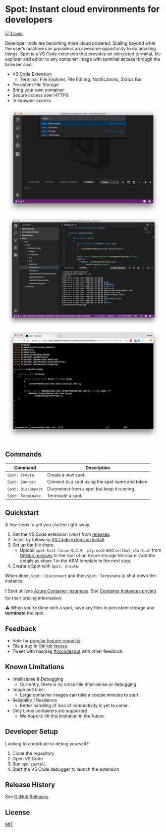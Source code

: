 # Spot: Instant cloud environments for developers

[![Travis](https://travis-ci.com/derekbekoe/vscode-spot.svg?token=ng6izydYD2zkXPDRE5DP&branch=dev)](https://travis-ci.com/derekbekoe/vscode-spot)

Developer tools are becoming more cloud powered. Scaling beyond what the user’s machine can provide is an awesome opportunity to do amazing things. Spot is a VS Code extension that provides an integrated terminal, file explorer and editor to any container image with terminal access through the browser also.

- VS Code Extension
    - Terminal, File Explorer, File Editing, Notifications, Status Bar
- Persistent File Storage
- Bring your own container
- Secure access over HTTPS
- In-browser access

![Spot VS Code extension commands](doc/assets/spot_screenshot1.png "Spot VS Code extension commands")
![Connected to spot](doc/assets/spot_screenshot2.png "Connected to spot")
![Access spot from browser](doc/assets/spot_screenshot3.png "Access spot from browser")


## Commands

| Command | Description |
| --- |---|
| `Spot: Create`     | Create a new spot.
| `Spot: Connect`    | Connect to a spot using the spot name and token.
| `Spot: Disconnect` | Disconnect from a spot but keep it running.
| `Spot: Terminate`  | Terminate a spot.


## Quickstart

A few steps to get you started right away.

1. Get the VS Code extension (vsix) from [releases](https://github.com/derekbekoe/vscode-spot/releases).
2. Install by following [VS Code extension install](https://code.visualstudio.com/docs/editor/extension-gallery#_install-from-a-vsix).
3. Set up the file share.
    - Upload `spot-host-linux-0.1.9`, ` pty.node` and `certbot_start.sh` from [GitHub releases](https://github.com/derekbekoe/vscode-spot/releases/tag/v0.1.1) to the root of an Azure storage file share. Add the details as share 1 in the ARM template in the next step.
5. Create a Spot with `Spot: Create`.

When done, `Spot: Disconnect` and then `Spot: Terminate` to shut down the instance.

:exclamation: Spot utilizes [Azure Container Instances](https://azure.microsoft.com/en-us/services/container-instances/). See [Container Instances pricing](https://azure.microsoft.com/en-us/pricing/details/container-instances/) for their pricing information.

:warning: When you're done with a spot, save any files in persistent storage and **terminate** the spot.


## Feedback

* Vote for [popular feature requests](https://github.com/derekbekoe/vscode-spot/issues?q=is%3Aopen+is%3Aissue+label%3Aenhancement+sort%3Areactions-%2B1-desc).
* File a bug in [GitHub Issues](https://github.com/derekbekoe/vscode-spot/issues).
* Tweet with hashtag [#vscodespot](https://twitter.com/search?q=vscodespot) with other feedback.


## Known Limitations

- Intellisense & Debugging
    - Currently, there is no cross-file Intellisense or debugging
- Image pull time
    - Large container images can take a couple minutes to start.
- Reliability / Resilience
    - Better handling of loss of connectivity is yet to come.
- Only Linux containers are supported
    - We hope to lift this limitation in the future.

## Developer Setup

Looking to contribute or debug yourself?

1. Clone the repository
2. Open VS Code
3. Run `npm install`
4. Start the VS Code debugger to launch the extension


## Release History

See [GitHub Releases](https://github.com/derekbekoe/vscode-spot/releases).


## License
[MIT](LICENSE.md)
